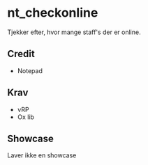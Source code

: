 # nt_checkonline

Tjekker efter, hvor mange staff's der er online.

## Credit
* Notepad

## Krav

* vRP
* Ox lib

## Showcase

Laver ikke en showcase
